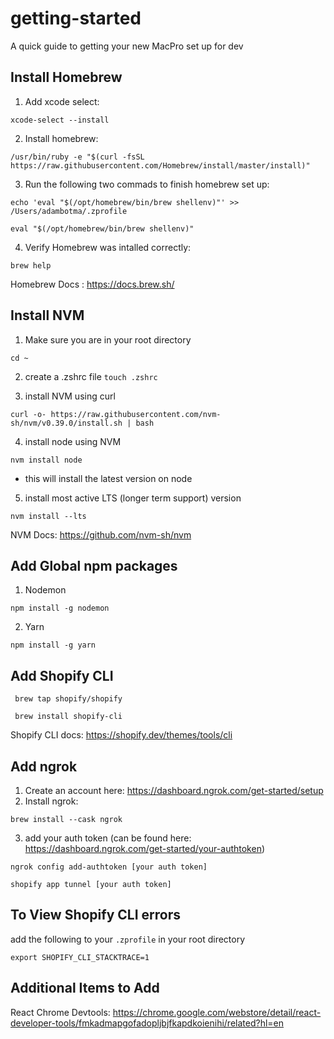 # getting-started
A quick guide to getting your new MacPro set up for dev


## Install Homebrew
1. Add xcode select: 

```xcode-select --install```

2. Install homebrew: 

```/usr/bin/ruby -e "$(curl -fsSL https://raw.githubusercontent.com/Homebrew/install/master/install)"```

3. Run the following two commads to finish homebrew set up: 

```echo 'eval "$(/opt/homebrew/bin/brew shellenv)"' >> /Users/adambotma/.zprofile``` 

```eval "$(/opt/homebrew/bin/brew shellenv)"```

4. Verify Homebrew was intalled correctly: 

``` brew help ``` 


Homebrew Docs : https://docs.brew.sh/  

## Install NVM 
1. Make sure you are in your root directory 

``` cd ~ ```

2. create a .zshrc file 
``` touch .zshrc ```

3. install NVM using curl

``` curl -o- https://raw.githubusercontent.com/nvm-sh/nvm/v0.39.0/install.sh | bash ```

4. install node using NVM 

``` nvm install node ``` 
 - this will install the latest version on node 

5. install most active LTS (longer term support) version 

``` nvm install --lts ```

NVM Docs: https://github.com/nvm-sh/nvm


## Add Global npm packages

1. Nodemon 

``` npm install -g nodemon ``` 

2. Yarn 

``` npm install -g yarn ```


## Add Shopify CLI 

` brew tap shopify/shopify`

`  brew install shopify-cli `

Shopify CLI docs: https://shopify.dev/themes/tools/cli


## Add ngrok
1. Create an account here: https://dashboard.ngrok.com/get-started/setup
2. Install ngrok: 

```brew install --cask ngrok```

3. add your auth token (can be found here: https://dashboard.ngrok.com/get-started/your-authtoken)

```ngrok config add-authtoken [your auth token]```

```shopify app tunnel [your auth token]```


## To View Shopify CLI errors

add the following to your ```.zprofile``` in your root directory

```export SHOPIFY_CLI_STACKTRACE=1```


## Additional Items to Add

React Chrome Devtools: https://chrome.google.com/webstore/detail/react-developer-tools/fmkadmapgofadopljbjfkapdkoienihi/related?hl=en
